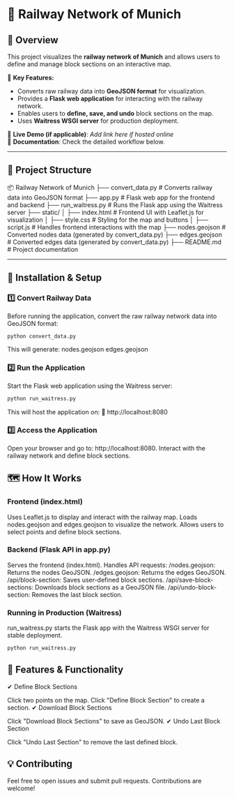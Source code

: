 # 🚆 Railway Network of Munich

## 📌 Overview
This project visualizes the **railway network of Munich** and allows users to define and manage block sections on an interactive map.

📌 **Key Features:**
- Converts raw railway data into **GeoJSON format** for visualization.
- Provides a **Flask web application** for interacting with the railway network.
- Enables users to **define, save, and undo** block sections on the map.
- Uses **Waitress WSGI server** for production deployment.

🔗 **Live Demo (if applicable)**: *Add link here if hosted online*  
📜 **Documentation**: Check the detailed workflow below.

---

## 📂 Project Structure
📦 Railway Network of Munich ├── convert_data.py # Converts railway data into GeoJSON format ├── app.py # Flask web app for the frontend and backend ├── run_waitress.py # Runs the Flask app using the Waitress server ├── static/ │ ├── index.html # Frontend UI with Leaflet.js for visualization │ ├── style.css # Styling for the map and buttons │ ├── script.js # Handles frontend interactions with the map ├── nodes.geojson # Converted nodes data (generated by convert_data.py) ├── edges.geojson # Converted edges data (generated by convert_data.py) ├── README.md # Project documentation

---

## 🔧 Installation & Setup
### **1️⃣ Convert Railway Data**
Before running the application, convert the raw railway network data into GeoJSON format:
```sh
python convert_data.py
```
This will generate:
nodes.geojson
edges.geojson

### **2️⃣ Run the Application**
Start the Flask web application using the Waitress server:
```sh
python run_waitress.py
```
This will host the application on:
📍 http://localhost:8080

### **3️⃣ Access the Application**
Open your browser and go to: http://localhost:8080.
Interact with the railway network and define block sections.

## 🗺️ How It Works
### Frontend (index.html)
  Uses Leaflet.js to display and interact with the railway map.
  Loads nodes.geojson and edges.geojson to visualize the network.
  Allows users to select points and define block sections.
### Backend (Flask API in app.py)
  Serves the frontend (index.html).
  Handles API requests:
    /nodes.geojson: Returns the nodes GeoJSON.
    /edges.geojson: Returns the edges GeoJSON.
    /api/block-section: Saves user-defined block sections.
    /api/save-block-sections: Downloads block sections as a GeoJSON file.
    /api/undo-block-section: Removes the last block section.

### Running in Production (Waitress)
run_waitress.py starts the Flask app with the Waitress WSGI server for stable deployment.
```sh
python run_waitress.py
```
## 🎯 Features & Functionality
✔ Define Block Sections

Click two points on the map.
Click "Define Block Section" to create a section.
✔ Download Block Sections

Click "Download Block Sections" to save as GeoJSON.
✔ Undo Last Block Section

Click "Undo Last Section" to remove the last defined block.

## 💡 Contributing
Feel free to open issues and submit pull requests. Contributions are welcome!


